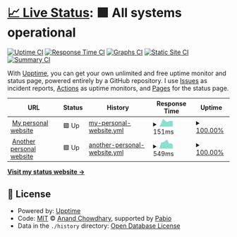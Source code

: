 # [📈 Live Status](https://status.antoniosessa.com): <!--live status--> **🟩 All systems operational**

[![Uptime CI](https://github.com/antonio-sessa/my-website-uptime/workflows/Uptime%20CI/badge.svg)](https://github.com/antonio-sessa/my-website-uptime/actions?query=workflow%3A%22Uptime+CI%22)
[![Response Time CI](https://github.com/antonio-sessa/my-website-uptime/workflows/Response%20Time%20CI/badge.svg)](https://github.com/antonio-sessa/my-website-uptime/actions?query=workflow%3A%22Response+Time+CI%22)
[![Graphs CI](https://github.com/antonio-sessa/my-website-uptime/workflows/Graphs%20CI/badge.svg)](https://github.com/antonio-sessa/my-website-uptime/actions?query=workflow%3A%22Graphs+CI%22)
[![Static Site CI](https://github.com/antonio-sessa/my-website-uptime/workflows/Static%20Site%20CI/badge.svg)](https://github.com/antonio-sessa/my-website-uptime/actions?query=workflow%3A%22Static+Site+CI%22)
[![Summary CI](https://github.com/antonio-sessa/my-website-uptime/workflows/Summary%20CI/badge.svg)](https://github.com/antonio-sessa/my-website-uptime/actions?query=workflow%3A%22Summary+CI%22)

With [Upptime](https://upptime.js.org), you can get your own unlimited and free uptime monitor and status page, powered entirely by a GitHub repository. I use [Issues](https://github.com/antonio-sessa/my-website-uptime/issues) as incident reports, [Actions](https://github.com/antonio-sessa/my-website-uptime/actions) as uptime monitors, and [Pages](https://status.antoniosessa.com) for the status page.

<!--start: status pages-->
<!-- This summary is generated by Upptime (https://github.com/upptime/upptime) -->
<!-- Do not edit this manually, your changes will be overwritten -->
<!-- prettier-ignore -->
| URL | Status | History | Response Time | Uptime |
| --- | ------ | ------- | ------------- | ------ |
| <img alt="" src="https://icons.duckduckgo.com/ip3/antoniosessa.com.ico" height="13"> [My personal website](https://antoniosessa.com) | 🟩 Up | [my-personal-website.yml](https://github.com/antonio-sessa/my-website-uptime/commits/HEAD/history/my-personal-website.yml) | <details><summary><img alt="Response time graph" src="./graphs/my-personal-website/response-time-week.png" height="20"> 151ms</summary><br><a href="https://status.antoniosessa.com/history/my-personal-website"><img alt="Response time 167" src="https://img.shields.io/endpoint?url=https%3A%2F%2Fraw.githubusercontent.com%2Fantonio-sessa%2Fmy-website-uptime%2FHEAD%2Fapi%2Fmy-personal-website%2Fresponse-time.json"></a><br><a href="https://status.antoniosessa.com/history/my-personal-website"><img alt="24-hour response time 153" src="https://img.shields.io/endpoint?url=https%3A%2F%2Fraw.githubusercontent.com%2Fantonio-sessa%2Fmy-website-uptime%2FHEAD%2Fapi%2Fmy-personal-website%2Fresponse-time-day.json"></a><br><a href="https://status.antoniosessa.com/history/my-personal-website"><img alt="7-day response time 151" src="https://img.shields.io/endpoint?url=https%3A%2F%2Fraw.githubusercontent.com%2Fantonio-sessa%2Fmy-website-uptime%2FHEAD%2Fapi%2Fmy-personal-website%2Fresponse-time-week.json"></a><br><a href="https://status.antoniosessa.com/history/my-personal-website"><img alt="30-day response time 157" src="https://img.shields.io/endpoint?url=https%3A%2F%2Fraw.githubusercontent.com%2Fantonio-sessa%2Fmy-website-uptime%2FHEAD%2Fapi%2Fmy-personal-website%2Fresponse-time-month.json"></a><br><a href="https://status.antoniosessa.com/history/my-personal-website"><img alt="1-year response time 167" src="https://img.shields.io/endpoint?url=https%3A%2F%2Fraw.githubusercontent.com%2Fantonio-sessa%2Fmy-website-uptime%2FHEAD%2Fapi%2Fmy-personal-website%2Fresponse-time-year.json"></a></details> | <details><summary><a href="https://status.antoniosessa.com/history/my-personal-website">100.00%</a></summary><a href="https://status.antoniosessa.com/history/my-personal-website"><img alt="All-time uptime 100.00%" src="https://img.shields.io/endpoint?url=https%3A%2F%2Fraw.githubusercontent.com%2Fantonio-sessa%2Fmy-website-uptime%2FHEAD%2Fapi%2Fmy-personal-website%2Fuptime.json"></a><br><a href="https://status.antoniosessa.com/history/my-personal-website"><img alt="24-hour uptime 100.00%" src="https://img.shields.io/endpoint?url=https%3A%2F%2Fraw.githubusercontent.com%2Fantonio-sessa%2Fmy-website-uptime%2FHEAD%2Fapi%2Fmy-personal-website%2Fuptime-day.json"></a><br><a href="https://status.antoniosessa.com/history/my-personal-website"><img alt="7-day uptime 100.00%" src="https://img.shields.io/endpoint?url=https%3A%2F%2Fraw.githubusercontent.com%2Fantonio-sessa%2Fmy-website-uptime%2FHEAD%2Fapi%2Fmy-personal-website%2Fuptime-week.json"></a><br><a href="https://status.antoniosessa.com/history/my-personal-website"><img alt="30-day uptime 100.00%" src="https://img.shields.io/endpoint?url=https%3A%2F%2Fraw.githubusercontent.com%2Fantonio-sessa%2Fmy-website-uptime%2FHEAD%2Fapi%2Fmy-personal-website%2Fuptime-month.json"></a><br><a href="https://status.antoniosessa.com/history/my-personal-website"><img alt="1-year uptime 100.00%" src="https://img.shields.io/endpoint?url=https%3A%2F%2Fraw.githubusercontent.com%2Fantonio-sessa%2Fmy-website-uptime%2FHEAD%2Fapi%2Fmy-personal-website%2Fuptime-year.json"></a></details>
| <img alt="" src="https://icons.duckduckgo.com/ip3/homesex.casa.ico" height="13"> [Another personal website](https://homesex.casa) | 🟩 Up | [another-personal-website.yml](https://github.com/antonio-sessa/my-website-uptime/commits/HEAD/history/another-personal-website.yml) | <details><summary><img alt="Response time graph" src="./graphs/another-personal-website/response-time-week.png" height="20"> 549ms</summary><br><a href="https://status.antoniosessa.com/history/another-personal-website"><img alt="Response time 710" src="https://img.shields.io/endpoint?url=https%3A%2F%2Fraw.githubusercontent.com%2Fantonio-sessa%2Fmy-website-uptime%2FHEAD%2Fapi%2Fanother-personal-website%2Fresponse-time.json"></a><br><a href="https://status.antoniosessa.com/history/another-personal-website"><img alt="24-hour response time 356" src="https://img.shields.io/endpoint?url=https%3A%2F%2Fraw.githubusercontent.com%2Fantonio-sessa%2Fmy-website-uptime%2FHEAD%2Fapi%2Fanother-personal-website%2Fresponse-time-day.json"></a><br><a href="https://status.antoniosessa.com/history/another-personal-website"><img alt="7-day response time 549" src="https://img.shields.io/endpoint?url=https%3A%2F%2Fraw.githubusercontent.com%2Fantonio-sessa%2Fmy-website-uptime%2FHEAD%2Fapi%2Fanother-personal-website%2Fresponse-time-week.json"></a><br><a href="https://status.antoniosessa.com/history/another-personal-website"><img alt="30-day response time 637" src="https://img.shields.io/endpoint?url=https%3A%2F%2Fraw.githubusercontent.com%2Fantonio-sessa%2Fmy-website-uptime%2FHEAD%2Fapi%2Fanother-personal-website%2Fresponse-time-month.json"></a><br><a href="https://status.antoniosessa.com/history/another-personal-website"><img alt="1-year response time 710" src="https://img.shields.io/endpoint?url=https%3A%2F%2Fraw.githubusercontent.com%2Fantonio-sessa%2Fmy-website-uptime%2FHEAD%2Fapi%2Fanother-personal-website%2Fresponse-time-year.json"></a></details> | <details><summary><a href="https://status.antoniosessa.com/history/another-personal-website">100.00%</a></summary><a href="https://status.antoniosessa.com/history/another-personal-website"><img alt="All-time uptime 99.81%" src="https://img.shields.io/endpoint?url=https%3A%2F%2Fraw.githubusercontent.com%2Fantonio-sessa%2Fmy-website-uptime%2FHEAD%2Fapi%2Fanother-personal-website%2Fuptime.json"></a><br><a href="https://status.antoniosessa.com/history/another-personal-website"><img alt="24-hour uptime 100.00%" src="https://img.shields.io/endpoint?url=https%3A%2F%2Fraw.githubusercontent.com%2Fantonio-sessa%2Fmy-website-uptime%2FHEAD%2Fapi%2Fanother-personal-website%2Fuptime-day.json"></a><br><a href="https://status.antoniosessa.com/history/another-personal-website"><img alt="7-day uptime 100.00%" src="https://img.shields.io/endpoint?url=https%3A%2F%2Fraw.githubusercontent.com%2Fantonio-sessa%2Fmy-website-uptime%2FHEAD%2Fapi%2Fanother-personal-website%2Fuptime-week.json"></a><br><a href="https://status.antoniosessa.com/history/another-personal-website"><img alt="30-day uptime 99.12%" src="https://img.shields.io/endpoint?url=https%3A%2F%2Fraw.githubusercontent.com%2Fantonio-sessa%2Fmy-website-uptime%2FHEAD%2Fapi%2Fanother-personal-website%2Fuptime-month.json"></a><br><a href="https://status.antoniosessa.com/history/another-personal-website"><img alt="1-year uptime 99.81%" src="https://img.shields.io/endpoint?url=https%3A%2F%2Fraw.githubusercontent.com%2Fantonio-sessa%2Fmy-website-uptime%2FHEAD%2Fapi%2Fanother-personal-website%2Fuptime-year.json"></a></details>

<!--end: status pages-->

[**Visit my status website →**](https://status.antoniosessa.com)

## 📄 License

- Powered by: [Upptime](https://github.com/upptime/upptime)
- Code: [MIT](./LICENSE) © [Anand Chowdhary](https://anandchowdhary.com), supported by [Pabio](https://pabio.com)
- Data in the `./history` directory: [Open Database License](https://opendatacommons.org/licenses/odbl/1-0/)
